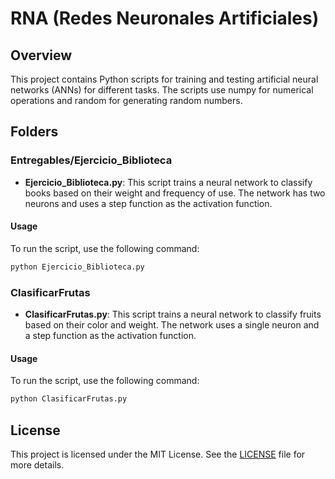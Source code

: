 
# RNA (Redes Neuronales Artificiales)

## Overview

This project contains Python scripts for training and testing artificial neural networks (ANNs) for different tasks. The scripts use numpy for numerical operations and random for generating random numbers.

## Folders

### Entregables/Ejercicio_Biblioteca

- **Ejercicio_Biblioteca.py**: This script trains a neural network to classify books based on their weight and frequency of use. The network has two neurons and uses a step function as the activation function.

#### Usage

To run the script, use the following command:

```bash
python Ejercicio_Biblioteca.py
```

### ClasificarFrutas

- **ClasificarFrutas.py**: This script trains a neural network to classify fruits based on their color and weight. The network uses a single neuron and a step function as the activation function.

#### Usage

To run the script, use the following command:

```bash
python ClasificarFrutas.py
```

## License

This project is licensed under the MIT License. See the [LICENSE](LICENSE) file for more details.
